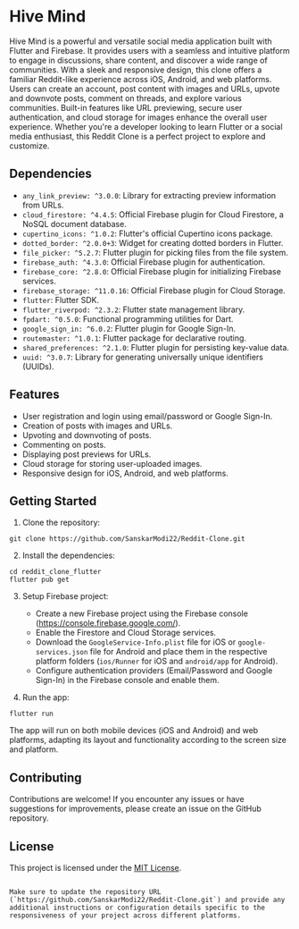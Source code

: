 # Hive Mind

Hive Mind is a powerful and versatile social media application built with Flutter and Firebase. It provides users with a seamless and intuitive platform to engage in discussions, share content, and discover a wide range of communities. With a sleek and responsive design, this clone offers a familiar Reddit-like experience across iOS, Android, and web platforms. Users can create an account, post content with images and URLs, upvote and downvote posts, comment on threads, and explore various communities. Built-in features like URL previewing, secure user authentication, and cloud storage for images enhance the overall user experience. Whether you're a developer looking to learn Flutter or a social media enthusiast, this Reddit Clone is a perfect project to explore and customize.

## Dependencies

- `any_link_preview: ^3.0.0`: Library for extracting preview information from URLs.
- `cloud_firestore: ^4.4.5`: Official Firebase plugin for Cloud Firestore, a NoSQL document database.
- `cupertino_icons: ^1.0.2`: Flutter's official Cupertino icons package.
- `dotted_border: ^2.0.0+3`: Widget for creating dotted borders in Flutter.
- `file_picker: ^5.2.7`: Flutter plugin for picking files from the file system.
- `firebase_auth: ^4.3.0`: Official Firebase plugin for authentication.
- `firebase_core: ^2.8.0`: Official Firebase plugin for initializing Firebase services.
- `firebase_storage: ^11.0.16`: Official Firebase plugin for Cloud Storage.
- `flutter`: Flutter SDK.
- `flutter_riverpod: ^2.3.2`: Flutter state management library.
- `fpdart: ^0.5.0`: Functional programming utilities for Dart.
- `google_sign_in: ^6.0.2`: Flutter plugin for Google Sign-In.
- `routemaster: ^1.0.1`: Flutter package for declarative routing.
- `shared_preferences: ^2.1.0`: Flutter plugin for persisting key-value data.
- `uuid: ^3.0.7`: Library for generating universally unique identifiers (UUIDs).

## Features

- User registration and login using email/password or Google Sign-In.
- Creation of posts with images and URLs.
- Upvoting and downvoting of posts.
- Commenting on posts.
- Displaying post previews for URLs.
- Cloud storage for storing user-uploaded images.
- Responsive design for iOS, Android, and web platforms.

## Getting Started

1. Clone the repository:

```shell
git clone https://github.com/SanskarModi22/Reddit-Clone.git
```

2. Install the dependencies:

```shell
cd reddit_clone_flutter
flutter pub get
```

3. Setup Firebase project:

   - Create a new Firebase project using the Firebase console (https://console.firebase.google.com/).
   - Enable the Firestore and Cloud Storage services.
   - Download the `GoogleService-Info.plist` file for iOS or `google-services.json` file for Android and place them in the respective platform folders (`ios/Runner` for iOS and `android/app` for Android).
   - Configure authentication providers (Email/Password and Google Sign-In) in the Firebase console and enable them.

4. Run the app:

```shell
flutter run
```

The app will run on both mobile devices (iOS and Android) and web platforms, adapting its layout and functionality according to the screen size and platform.

## Contributing

Contributions are welcome! If you encounter any issues or have suggestions for improvements, please create an issue on the GitHub repository.

## License

This project is licensed under the [MIT License](LICENSE).
```

Make sure to update the repository URL (`https://github.com/SanskarModi22/Reddit-Clone.git`) and provide any additional instructions or configuration details specific to the responsiveness of your project across different platforms.
